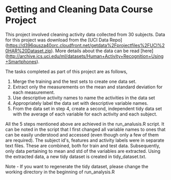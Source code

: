 # Getting and Cleaning Data Course Project

This project involved cleaning activity data collected from 30 subjects. Data for this project was download from the [UCI Data Repo] (https://d396qusza40orc.cloudfront.net/getdata%2Fprojectfiles%2FUCI%20HAR%20Dataset.zip). More details about the data can be read [here] (http://archive.ics.uci.edu/ml/datasets/Human+Activity+Recognition+Using+Smartphones).

The tasks completed as part of this project are as follows,

1. Merge the training and the test sets to create one data set.
2. Extract only the measurements on the mean and standard deviation for each measurement.
3. Use descriptive activity names to name the activities in the data set
4. Appropriately label the data set with descriptive variable names.
5. From the data set in step 4, create a second, independent tidy data set with the average of each variable for each activity and each subject.

All the 5 steps mentioned above are achieved in the run_analusis.R script. It can be noted in the script that I first changed all variable names to ones that can be easily understood and accessed (even though only a few of them are required). The subject id's, features and activity labels were in separate text files. These are combined, both for train and test data. Subsequently, only data pertaining to mean and std of the variables are extracted. Using the extracted data, a new tidy dataset is created in tidy_dataset.txt.  


Note - If you want to regenerate the tidy dataset, please change the working directory in the beginning of run_analysis.R
